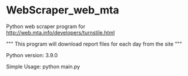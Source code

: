 # WebScraper_web_mta
Python web scraper program for http://web.mta.info/developers/turnstile.html

"""
This program will download report files for each day from the site
"""


Python version: 3.9.0

Simple Usage: python main.py
